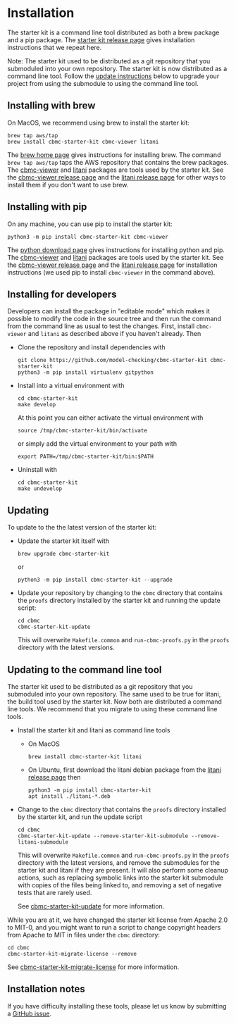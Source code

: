# Installation

The starter kit is a command line tool distributed as both a brew package and a pip package.
The [starter kit release page](https://github.com/model-checking/cbmc-starter-kit/releases/latest)
gives installation instructions that we repeat here.

Note: The starter kit used to be distributed as a git repository that you submoduled into
your own repository.  The starter kit is now distributed as a command line tool.  Follow
the [update instructions](#updating-to-the-command-line-tool) below to upgrade your project
from using the submodule to using the command line tool.

## Installing with brew

On MacOS, we recommend using brew to install the starter kit:
```
brew tap aws/tap
brew install cbmc-starter-kit cbmc-viewer litani
```

The [brew home page](https://brew.sh/) gives instructions for installing brew.
The command `brew tap aws/tap` taps the AWS repository that contains the brew packages.
The [cbmc-viewer](https://github.com/model-checking/cbmc-viewer)
and [litani](https://github.com/awslabs/aws-build-accumulator) packages are tools
used by the starter kit.
See the [cbmc-viewer release page](https://github.com/model-checking/cbmc-viewer/releases/latest)
and the [litani release page](https://github.com/awslabs/aws-build-accumulator/releases/latest)
for other ways to install them if you don't want to use brew.

## Installing with pip

On any machine, you can use pip to install the starter kit:
```
python3 -m pip install cbmc-starter-kit cbmc-viewer
```

The [python download page](https://www.python.org/downloads/)
gives instructions for installing python and pip.
The [cbmc-viewer](https://github.com/model-checking/cbmc-viewer)
and [litani](https://github.com/awslabs/aws-build-accumulator) packages are tools
used by the starter kit.
See the [cbmc-viewer release page](https://github.com/model-checking/cbmc-viewer/releases/latest)
and the [litani release page](https://github.com/awslabs/aws-build-accumulator/releases/latest)
for installation instructions (we used pip to install `cbmc-viewer` in the command above).

## Installing for developers

Developers can install the package in "editable mode" which makes
it possible to modify the code in the source tree and then run the command
from the command line as usual to test the changes.
First, install `cbmc-viewer` and `litani` as described above if you haven't already.
Then

* Clone the repository and install dependencies with
  ```
  git clone https://github.com/model-checking/cbmc-starter-kit cbmc-starter-kit
  python3 -m pip install virtualenv gitpython
  ```
* Install into a virtual environment with
  ```
  cd cbmc-starter-kit
  make develop
  ```
  At this point you can either activate the virtual environment with
  ```
  source /tmp/cbmc-starter-kit/bin/activate
  ```
  or simply add the virtual environment to your path with
  ```
  export PATH=/tmp/cbmc-starter-kit/bin:$PATH
  ```

* Uninstall with
  ```
  cd cbmc-starter-kit
  make undevelop
  ```
## Updating

To update to the the latest version of the starter kit:
* Update the starter kit itself with
  ```
  brew upgrade cbmc-starter-kit
  ```
  or
  ```
  python3 -m pip install cbmc-starter-kit --upgrade
  ```
* Update your repository by changing to the `cbmc` directory that contains the `proofs`
  directory installed by the starter kit and running the update script:
  ```
  cd cbmc
  cbmc-starter-kit-update
  ```
  This will overwrite `Makefile.common` and `run-cbmc-proofs.py` in the `proofs` directory
  with the latest versions.

## Updating to the command line tool

The starter kit used to be distributed as a git repository that you submoduled into your
own repository.  The same used to be true for litani, the build tool used by the starter kit.
Now both are distributed a command line tools.
We recommend that you migrate to using these command line tools.

* Install the starter kit and litani as command line tools
  * On MacOS
    ```
    brew install cbmc-starter-kit litani
    ```
  * On Ubuntu, first download the litani debian package from the
    [litani release page](https://github.com/awslabs/aws-build-accumulator/releases/latest) then
    ```
    python3 -m pip install cbmc-starter-kit
    apt install ./litani-*.deb
    ```
* Change to the `cbmc` directory that contains the `proofs` directory installed by the
  starter kit, and run the update script
  ```
  cd cbmc
  cbmc-starter-kit-update --remove-starter-kit-submodule --remove-litani-submodule
  ```
  This will overwrite `Makefile.common` and `run-cbmc-proofs.py` in the `proofs` directory
  with the latest versions, and remove the submodules for the starter kit and litani
  if they are present.  It will also perform some cleanup actions, such as replacing symbolic
  links into the starter kit submodule with copies of the files being linked to, and removing
  a set of negative tests that are rarely used.

  See [cbmc-starter-kit-update](../reference-manual/cbmc-starter-kit-update.md)
  for more information.

While you are at it, we have changed the starter kit license from Apache 2.0 to MIT-0, and
you might want to run a script to change copyright headers from Apache to MIT in files
under the `cbmc` directory:
```
cd cbmc
cbmc-starter-kit-migrate-license --remove
```
See [cbmc-starter-kit-migrate-license](../reference-manual/cbmc-starter-kit-migrate-license.md)
for more information.

## Installation notes

If you have difficulty installing these tools, please let us know by
submitting a [GitHub issue](https://github.com/model-checking/cbmc-starter-kit/issues).
